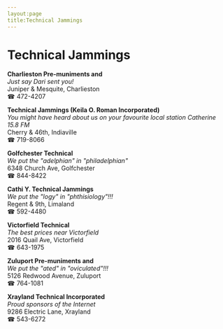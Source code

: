 ```yaml
---
layout:page
title:Technical Jammings
---
```

# Technical Jammings

**Charlieston Pre-muniments and**  
_Just say Dari sent you!_  
Juniper & Mesquite, Charlieston  
☎ 472-4207



**Technical Jammings (Keila O. Roman Incorporated)**  
_You might have heard about us on your favourite local station Catherine 15.8 FM_  
Cherry & 46th, Indiaville  
☎ 719-8066



**Golfchester Technical**  
_We put the "adelphian" in "philadelphian"_  
6348 Church Ave, Golfchester  
☎ 844-8422



**Cathi Y. Technical Jammings**  
_We put the "logy" in "phthisiology"!!!_  
Regent & 9th, Limaland  
☎ 592-4480



**Victorfield Technical**  
_The best prices near Victorfield_  
2016 Quail Ave, Victorfield  
☎ 643-1975



**Zuluport Pre-muniments and**  
_We put the "ated" in "oviculated"!!!_  
5126 Redwood Avenue, Zuluport  
☎ 764-1081



**Xrayland Technical Incorporated**  
_Proud sponsors of the Internet_  
9286 Electric Lane, Xrayland  
☎ 543-6272



